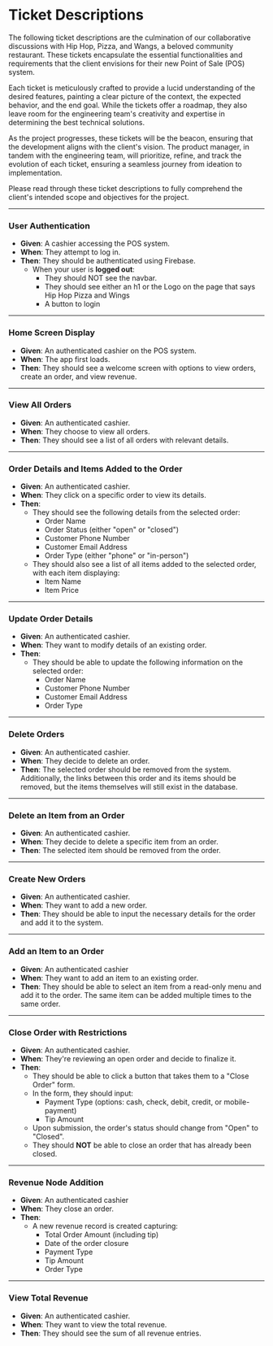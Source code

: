 # Ticket Descriptions

The following ticket descriptions are the culmination of our collaborative discussions with Hip Hop, Pizza, and Wangs, a beloved community restaurant. These tickets encapsulate the essential functionalities and requirements that the client envisions for their new Point of Sale (POS) system.

Each ticket is meticulously crafted to provide a lucid understanding of the desired features, painting a clear picture of the context, the expected behavior, and the end goal. While the tickets offer a roadmap, they also leave room for the engineering team's creativity and expertise in determining the best technical solutions.

As the project progresses, these tickets will be the beacon, ensuring that the development aligns with the client's vision. The product manager, in tandem with the engineering team, will prioritize, refine, and track the evolution of each ticket, ensuring a seamless journey from ideation to implementation.

Please read through these ticket descriptions to fully comprehend the client's intended scope and objectives for the project.

---

### **User Authentication**

- **Given**: A cashier accessing the POS system.
- **When**: They attempt to log in.
- **Then**: They should be authenticated using Firebase.
  - When your user is **logged out**:
     - They should NOT see the navbar.
     - They should see either an h1 or the Logo on the page that says Hip Hop Pizza and Wings
     - A button to login

---

### **Home Screen Display**

- **Given**: An authenticated cashier on the POS system.
- **When**: The app first loads.
- **Then**: They should see a welcome screen with options to view orders, create an order, and view revenue.

---

### **View All Orders**

- **Given**: An authenticated cashier.
- **When**: They choose to view all orders.
- **Then**: They should see a list of all orders with relevant details.

---

### **Order Details and Items Added to the Order**

- **Given**: An authenticated cashier.  
- **When**: They click on a specific order to view its details.  
- **Then**: 
    - They should see the following details from the selected order:
        - Order Name
        - Order Status (either "open" or "closed")
        - Customer Phone Number
        - Customer Email Address
        - Order Type (either "phone" or "in-person")
    - They should also see a list of all items added to the selected order, with each item displaying:
        - Item Name
        - Item Price

---

### **Update Order Details**

- **Given**: An authenticated cashier.
- **When**: They want to modify details of an existing order.
- **Then**: 
    - They should be able to update the following information on the selected order:
        - Order Name
        - Customer Phone Number
        - Customer Email Address
        - Order Type

---

### **Delete Orders**

- **Given**: An authenticated cashier.  
- **When**: They decide to delete an order.  
- **Then**: The selected order should be removed from the system. Additionally, the links between this order and its items should be removed, but the items themselves will still exist in the database.

---

### **Delete an Item from an Order**

- **Given**: An authenticated cashier.  
- **When**: They decide to delete a specific item from an order.  
- **Then**: The selected item should be removed from the order.  

---

### **Create New Orders**

- **Given**: An authenticated cashier.
- **When**: They want to add a new order.
- **Then**: They should be able to input the necessary details for the order and add it to the system. 

---

### **Add an Item to an Order**

- **Given**: An authenticated cashier
- **When**: They want to add an item to an existing order.
- **Then**: They should be able to select an item from a read-only menu and add it to the order. The same item can be added multiple times to the same order.

---

### **Close Order with Restrictions**

- **Given**: An authenticated cashier.  
- **When**: They're reviewing an open order and decide to finalize it.
- **Then**: 
    - They should be able to click a button that takes them to a "Close Order" form.
    - In the form, they should input:
        - Payment Type (options: cash, check, debit, credit, or mobile-payment)
        - Tip Amount
    - Upon submission, the order's status should change from "Open" to "Closed".
    - They should **NOT** be able to close an order that has already been closed.

---

### **Revenue Node Addition**

- **Given**: An authenticated cashier
- **When**: They close an order.  
- **Then**: 
    - A new revenue record is created capturing:
        - Total Order Amount (including tip)
        - Date of the order closure
        - Payment Type
        - Tip Amount
        - Order Type

---

### **View Total Revenue**

- **Given**: An authenticated cashier.
- **When**: They want to view the total revenue.
- **Then**: They should see the sum of all revenue entries.
